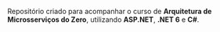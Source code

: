 Repositório criado para acompanhar o curso de **Arquitetura de Microsserviços do Zero**, utilizando **ASP.NET**, **.NET 6** e **C#**.  
